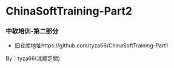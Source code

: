 # ChinaSoftTraining-Part2
### 中软培训-第二部分

- 旧仓库地址https://github.com/tyza66/ChinaSoftTraining-Part1

By：tyza66(洮羱芝闇)
